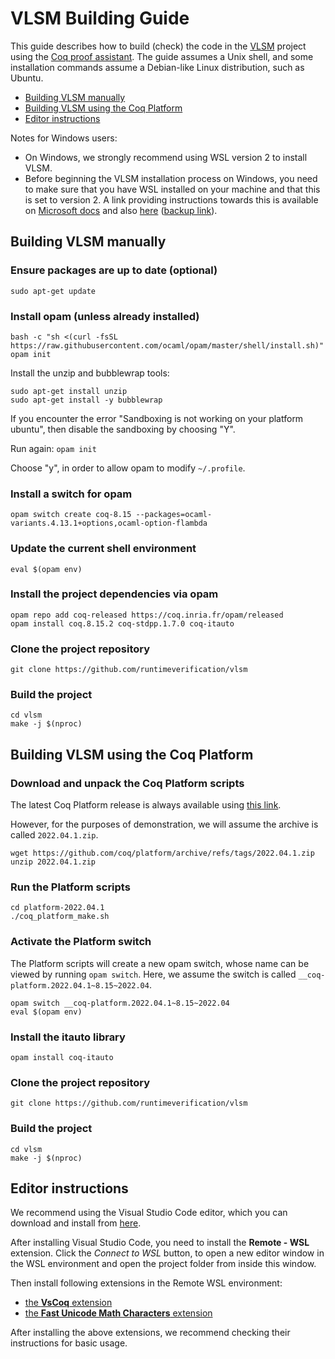 # VLSM Building Guide

This guide describes how to build (check) the code in the
[VLSM](https://github.com/runtimeverification/vlsm) project
using the [Coq proof assistant](https://coq.inria.fr).
The guide assumes a Unix shell, and some installation commands
assume a Debian-like Linux distribution, such as Ubuntu.

- [Building VLSM manually](#building-vlsm-manually)
- [Building VLSM using the Coq Platform](#building-vlsm-using-the-coq-platform)
- [Editor instructions](#editor-instructions)

Notes for Windows users:

- On Windows, we strongly recommend using WSL version 2 to install VLSM.
- Before beginning the VLSM installation process on Windows, you need to make sure that you have WSL installed on your machine and that this is set to version 2. A link providing instructions towards this is available on [Microsoft docs](https://docs.microsoft.com/en-us/windows/wsl/) and also [here](https://pureinfotech.com/install-windows-subsystem-linux-2-windows-10/) ([backup link](https://web.archive.org/web/20220712162626/https://pureinfotech.com/install-windows-subsystem-linux-2-windows-10/)).

## Building VLSM manually

### Ensure packages are up to date (optional)

```shell
sudo apt-get update
```

### Install opam (unless already installed)

```shell 
bash -c "sh <(curl -fsSL https://raw.githubusercontent.com/ocaml/opam/master/shell/install.sh)" 
opam init
```

Install the unzip and bubblewrap tools:

```shell
sudo apt-get install unzip 
sudo apt-get install -y bubblewrap
```
   
If you encounter the error "Sandboxing is not working on your platform ubuntu", then disable the sandboxing by choosing "Y".

Run again: `opam init`

Choose "y", in order to allow opam to modify `~/.profile`.

### Install a switch for opam

```shell
opam switch create coq-8.15 --packages=ocaml-variants.4.13.1+options,ocaml-option-flambda
```

### Update the current shell environment

```shell
eval $(opam env)
```

### Install the project dependencies via opam

```shell
opam repo add coq-released https://coq.inria.fr/opam/released
opam install coq.8.15.2 coq-stdpp.1.7.0 coq-itauto
```

### Clone the project repository

```shell 
git clone https://github.com/runtimeverification/vlsm
```

### Build the project

```shell
cd vlsm
make -j $(nproc)
```

## Building VLSM using the Coq Platform

### Download and unpack the Coq Platform scripts

The latest Coq Platform release is always available using [this link](https://github.com/coq/platform/releases/latest). 

However, for the purposes of demonstration, we will assume the archive is called `2022.04.1.zip`.

```shell
wget https://github.com/coq/platform/archive/refs/tags/2022.04.1.zip
unzip 2022.04.1.zip
```

### Run the Platform scripts

```shell
cd platform-2022.04.1
./coq_platform_make.sh
```

### Activate the Platform switch

The Platform scripts will create a new opam switch, whose
name can be viewed by running `opam switch`. Here, we assume
the switch is called `__coq-platform.2022.04.1~8.15~2022.04`.

```shell
opam switch __coq-platform.2022.04.1~8.15~2022.04
eval $(opam env)
```

### Install the itauto library

```shell
opam install coq-itauto
```

### Clone the project repository

```shell 
git clone https://github.com/runtimeverification/vlsm
```

### Build the project

```shell
cd vlsm
make -j $(nproc)
```

## Editor instructions

We recommend using the Visual Studio Code editor, which you can download and install from [here](https://code.visualstudio.com/). 

After installing Visual Studio Code, you need to install the **Remote - WSL** extension. Click the *Connect to WSL* button, to open a new editor window in the WSL environment and open the project folder from inside this window.

Then install following extensions in the Remote WSL environment:

- [the **VsCoq** extension](https://marketplace.visualstudio.com/items?itemName=maximedenes.vscoq)
- [the **Fast Unicode Math Characters** extension](https://marketplace.visualstudio.com/items?itemName=GuidoTapia2.unicode-math-vscode)

After installing the above extensions, we recommend checking their instructions for basic usage.
